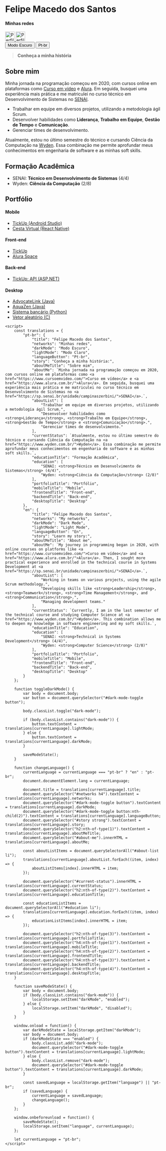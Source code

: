 
# Felipe Macedo dos Santos

<div id="networks">
        <h4>Minhas redes</h4>
        <a href="https://www.linkedin.com/in/felipe-macedo-dos-santos-37264a1b5/">
            <img src="https://img.freepik.com/vetores-premium/logotipo-linkedin_578229-227.jpg" alt="Perfil do LinkedIn de Felipe Macedo" width="30" height="30">
        </a>
        <a href="https://github.com/fmacedosantos/">
            <img src="https://play-lh.googleusercontent.com/PCpXdqvUWfCW1mXhH1Y_98yBpgsWxuTSTofy3NGMo9yBTATDyzVkqU580bfSln50bFU=w240-h480-rw" alt="Perfil do GitHub de Felipe Macedo" width="30" height="30">
        </a>
    </div>


<div id="dark-mode-toggle">
  <button onclick="toggleDarkMode()">Modo Escuro</button>
  <button onclick="changeLanguage()">Pt-br</button>
</div>

<blockquote id="story">
        <strong>Conheça a minha história</strong>
    </blockquote>

<h2>Sobre mim</h2>
    <p id="about-me">
        Minha jornada na programação começou em 2020, com cursos online em plataformas como <a href="https://www.cursoemvideo.com/">Curso em vídeo</a> e <a href="https://www.alura.com.br/">Alura</a>. Em seguida, busquei uma experiência mais prática e me matriculei no curso técnico em Desenvolvimento de Sistemas no <a href="https://sp.senai.br/unidade/campinaszerbini/">SENAI</a>.
    </p>
    <ul id="about-list">
        <li>Trabalhar em equipe em diversos projetos, utilizando a metodologia ágil Scrum.</li>
        <li>Desenvolver habilidades como <strong>Liderança</strong>, <strong>Trabalho em Equipe</strong>, <strong>Gestão de Tempo</strong> e <strong>Comunicação</strong>.</li>
        <li>Gerenciar times de desenvolvimento.</li>
    </ul>
    <p id="current-status">
        Atualmente, estou no último semestre do técnico e cursando Ciência da Computação na <a href="https://www.wyden.com.br/">Wyden</a>. Essa combinação me permite aprofundar meus conhecimentos em engenharia de software e as minhas soft skills.
    </p>

  <h2>Formação Acadêmica</h2>
  <ul id="education">
      <li>SENAI: <strong>Técnico em Desenvolvimento de Sistemas</strong> (4/4)</li>
      <li>Wyden: <strong>Ciência da Computação</strong> (2/8)</li>
  </ul>

<h2>Portfólio</h2>
    
  <h4>Mobile</h4>
  <ul id="mobile">
      <li><a href="https://github.com/fmacedosantos/tickUpMobile">TickUp (Android Studio)</a></li>
      <li><a href="https://github.com/fmacedosantos/mobile-orgs-cesta">Cesta Virtual (React Native)</a></li>
  </ul>
  
  <h4>Front-end</h4>
  <ul id="frontend">
      <li><a href="https://github.com/GustavoGuimaraes01/TickUp">TickUp</a></li>
      <li><a href="https://github.com/fmacedosantos/alura_space">Alura Space</a></li>
  </ul>
  
  <h4>Back-end</h4>
  <ul id="backend">
      <li><a href="https://github.com/fmacedosantos/tickUpAPI">TickUp: API (ASP.NET)</a></li>
  </ul>
  
  <h4>Desktop</h4>
  <ul id="desktop">
      <li><a href="https://github.com/fmacedosantos/AdvocateLinkDesktop">AdvocateLink (Java)</a></li>
      <li><a href="https://github.com/fmacedosantos/AquaZen">AquaZen (Java)</a></li>
      <li><a href="https://github.com/fmacedosantos/sistema_bancario">Sistema bancário (Python)</a></li>
      <li><a href="https://github.com/fmacedosantos/vetorAleatorioC">Vetor aleatório (C)</a></li>
  </ul>



    <script>
        const translations = {
            "pt-br": {
                "title": "Felipe Macedo dos Santos",
                "networks": "Minhas redes",
                "darkMode": "Modo Escuro",
                "lightMode": "Modo Claro",
                "languageButton": "Pt-br",
                "story": "Conheça a minha história:",
                "aboutMeTitle": "Sobre mim",
                "aboutMe": `Minha jornada na programação começou em 2020, com cursos online em plataformas como <a href="https://www.cursoemvideo.com/">Curso em vídeo</a> e <a href="https://www.alura.com.br/">Alura</a>. Em seguida, busquei uma experiência mais prática e me matriculei no curso técnico em Desenvolvimento de Sistemas no <a href="https://sp.senai.br/unidade/campinaszerbini/">SENAI</a>.`,
                "aboutList": [
                    "Trabalhar em equipe em diversos projetos, utilizando a metodologia ágil Scrum.",
                    "Desenvolver habilidades como <strong>Liderança</strong>, <strong>Trabalho em Equipe</strong>, <strong>Gestão de Tempo</strong> e <strong>Comunicação</strong>.",
                    "Gerenciar times de desenvolvimento."
                ],
                "currentStatus": `Atualmente, estou no último semestre do técnico e cursando Ciência da Computação na <a href="https://www.wyden.com.br/">Wyden</a>. Essa combinação me permite aprofundar meus conhecimentos em engenharia de software e as minhas soft skills.`,
                "educationTitle": "Formação Acadêmica",
                "education": [
                    "SENAI: <strong>Técnico em Desenvolvimento de Sistemas</strong> (4/4)",
                    "Wyden: <strong>Ciência da Computação</strong> (2/8)"
                ],
                "portfolioTitle": "Portfólio",
                "mobileTitle": "Mobile",
                "frontendTitle": "Front-end",
                "backendTitle": "Back-end",
                "desktopTitle": "Desktop"
            },
            "en": {
                "title": "Felipe Macedo dos Santos",
                "networks": "My networks",
                "darkMode": "Dark Mode",
                "lightMode": "Light Mode",
                "languageButton": "En",
                "story": "Learn my story:",
                "aboutMeTitle": "About me",
                "aboutMe": `My journey in programming began in 2020, with online courses on platforms like <a href="https://www.cursoemvideo.com/">Curso em vídeo</a> and <a href="https://www.alura.com.br/">Alura</a>. Then, I sought more practical experience and enrolled in the technical course in Systems Development at <a href="https://sp.senai.br/unidade/campinaszerbini/">SENAI</a>.`,
                "aboutList": [
                    "Working in teams on various projects, using the agile Scrum methodology.",
                    "Developing skills like <strong>Leadership</strong>, <strong>Teamwork</strong>, <strong>Time Management</strong>, and <strong>Communication</strong>.",
                    "Managing development teams."
                ],
                "currentStatus": `Currently, I am in the last semester of the technical course and studying Computer Science at <a href="https://www.wyden.com.br/">Wyden</a>. This combination allows me to deepen my knowledge in software engineering and my soft skills.`,
                "educationTitle": "Education",
                "education": [
                    "SENAI: <strong>Technical in Systems Development</strong> (4/4)",
                    "Wyden: <strong>Computer Science</strong> (2/8)"
                ],
                "portfolioTitle": "Portfolio",
                "mobileTitle": "Mobile",
                "frontendTitle": "Front-end",
                "backendTitle": "Back-end",
                "desktopTitle": "Desktop"
            }
        };

        function toggleDarkMode() {
            var body = document.body;
            var button = document.querySelector("#dark-mode-toggle button");

            body.classList.toggle("dark-mode");

            if (body.classList.contains("dark-mode")) {
                button.textContent = translations[currentLanguage].lightMode;
            } else {
                button.textContent = translations[currentLanguage].darkMode;
            }

            saveModeState();
        }

        function changeLanguage() {
            currentLanguage = currentLanguage === "pt-br" ? "en" : "pt-br";
            document.documentElement.lang = currentLanguage;

            document.title = translations[currentLanguage].title;
            document.querySelector("#networks h4").textContent = translations[currentLanguage].networks;
            document.querySelector("#dark-mode-toggle button").textContent = translations[currentLanguage].darkMode;
            document.querySelector("#dark-mode-toggle button:nth-child(2)").textContent = translations[currentLanguage].languageButton;
            document.querySelector("#story strong").textContent = translations[currentLanguage].story;
            document.querySelector("h2:nth-of-type(1)").textContent = translations[currentLanguage].aboutMeTitle;
            document.querySelector("#about-me").innerHTML = translations[currentLanguage].aboutMe;

            const aboutListItems = document.querySelectorAll("#about-list li");
            translations[currentLanguage].aboutList.forEach((item, index) => {
                aboutListItems[index].innerHTML = item;
            });

            document.querySelector("#current-status").innerHTML = translations[currentLanguage].currentStatus;
            document.querySelector("h2:nth-of-type(2)").textContent = translations[currentLanguage].educationTitle;

            const educationListItems = document.querySelectorAll("#education li");
            translations[currentLanguage].education.forEach((item, index) => {
                educationListItems[index].innerHTML = item;
            });

            document.querySelector("h2:nth-of-type(3)").textContent = translations[currentLanguage].portfolioTitle;
            document.querySelector("h4:nth-of-type(1)").textContent = translations[currentLanguage].mobileTitle;
            document.querySelector("h4:nth-of-type(2)").textContent = translations[currentLanguage].frontendTitle;
            document.querySelector("h4:nth-of-type(3)").textContent = translations[currentLanguage].backendTitle;
            document.querySelector("h4:nth-of-type(4)").textContent = translations[currentLanguage].desktopTitle;
        }

        function saveModeState() {
            var body = document.body;
            if (body.classList.contains("dark-mode")) {
                localStorage.setItem("darkMode", "enabled");
            } else {
                localStorage.setItem("darkMode", "disabled");
            }
        }

        window.onload = function() {
            var darkModeState = localStorage.getItem("darkMode");
            var body = document.body;
            if (darkModeState === "enabled") {
                body.classList.add("dark-mode");
                document.querySelector("#dark-mode-toggle button").textContent = translations[currentLanguage].lightMode;
            } else {
                body.classList.remove("dark-mode");
                document.querySelector("#dark-mode-toggle button").textContent = translations[currentLanguage].darkMode;
            }

            const savedLanguage = localStorage.getItem("language") || "pt-br";
            if (savedLanguage) {
                currentLanguage = savedLanguage;
                changeLanguage();
            }
        };

        window.onbeforeunload = function() {
            saveModeState();
            localStorage.setItem("language", currentLanguage);
        };

        let currentLanguage = "pt-br";
    </script>
